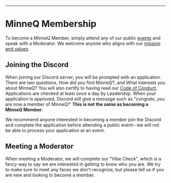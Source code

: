 ---

# MinneQ Membership

To become a MinneQ Member, simply attend any of our public [events](/events) and speak with a Moderator. We welcome anyone who aligns with our [mission and values](/mission_and_values). 

## Joining the Discord

When joining our Discord server, you will be prompted with an application. There are two questions, How did you find MinneQ?, and What interests you about MinneQ? You will also certify to having read our [Code of Conduct](/code_of_conduct). Applications are checked at least once a day by Leadership. When your application is approved, Discord will give a message such as "congrats, you are now a member of MinneQ!" **This is not the same as becoming a MinneQ Member.**

We recommend anyone interested in becoming a member join the Discord and complete the application before attending a public event--we will not be able to process your application at an event. 

## Meeting a Moderator

When meeting a Moderator, we will complete our "Vibe Check", which is a fancy way to say we are interested in getting to know who you are. We try to make sure to meet any faces we don't recognize, but please tell us if you are new and looking to become a member. 

